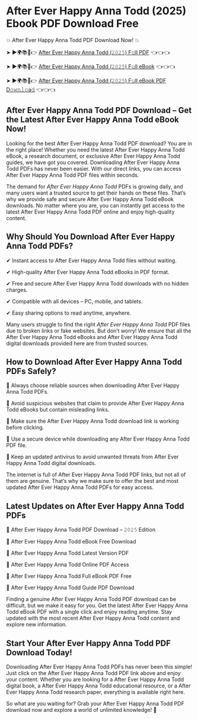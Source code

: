 # After Ever Happy Anna Todd (2025) Ebook PDF Download Free

💥 After Ever Happy Anna Todd PDF Download Now! 💥

➤ ►🌍📚📱👉 [After Ever Happy Anna Todd (𝟸𝟶𝟸𝟻) F𝚞ll PDF](https://getpdf.xyz/after-ever-happy-anna-todd) 👈👈👈


➤ ►🌍📚📱👉 [After Ever Happy Anna Todd (𝟸𝟶𝟸𝟻) F𝚞ll eBook](https://getpdf.xyz/after-ever-happy-anna-todd) 👈👈👈


➤ ►🌍📚📱👉 [After Ever Happy Anna Todd (𝟸𝟶𝟸𝟻) F𝚞ll eBook PDF D𝚘𝚠𝚗𝚕𝚘a𝚍](https://getpdf.xyz/after-ever-happy-anna-todd) 👈👈👈


## After Ever Happy Anna Todd PDF Download – Get the Latest After Ever Happy Anna Todd eBook Now!

Looking for the best After Ever Happy Anna Todd PDF download? You are in the right place! Whether you need the latest After Ever Happy Anna Todd eBook, a research document, or exclusive After Ever Happy Anna Todd guides, we have got you covered. Downloading After Ever Happy Anna Todd PDFs has never been easier. With our direct links, you can access After Ever Happy Anna Todd PDF files within seconds.

The demand for *After Ever Happy Anna Todd* PDFs is growing daily, and many users want a trusted source to get their hands on these files. That’s why we provide safe and secure After Ever Happy Anna Todd eBook downloads. No matter where you are, you can instantly get access to the latest After Ever Happy Anna Todd PDF online and enjoy high-quality content.

## Why Should You Download After Ever Happy Anna Todd PDFs?

✔ Instant access to After Ever Happy Anna Todd files without waiting.

✔ High-quality After Ever Happy Anna Todd eBooks in PDF format.

✔ Free and secure After Ever Happy Anna Todd downloads with no hidden charges.

✔ Compatible with all devices – PC, mobile, and tablets.

✔ Easy sharing options to read anytime, anywhere.

Many users struggle to find the right *After Ever Happy Anna Todd* PDF files due to broken links or fake websites. But don’t worry! We ensure that all the After Ever Happy Anna Todd eBooks and After Ever Happy Anna Todd digital downloads provided here are from trusted sources.

## How to Download After Ever Happy Anna Todd PDFs Safely?

📌 Always choose reliable sources when downloading After Ever Happy Anna Todd PDFs.

📌 Avoid suspicious websites that claim to provide After Ever Happy Anna Todd eBooks but contain misleading links.

📌 Make sure the After Ever Happy Anna Todd download link is working before clicking.

📌 Use a secure device while downloading any After Ever Happy Anna Todd PDF file.

📌 Keep an updated antivirus to avoid unwanted threats from After Ever Happy Anna Todd digital downloads.

The internet is full of After Ever Happy Anna Todd PDF links, but not all of them are genuine. That’s why we make sure to offer the best and most updated After Ever Happy Anna Todd PDFs for easy access.

## Latest Updates on After Ever Happy Anna Todd PDFs

🔹 After Ever Happy Anna Todd PDF Download – 𝟸𝟶𝟸𝟻 Edition

🔹 After Ever Happy Anna Todd eBook Free Download

🔹 After Ever Happy Anna Todd Latest Version PDF

🔹 After Ever Happy Anna Todd Online PDF Access

🔹 After Ever Happy Anna Todd Full eBook PDF Free

🔹 After Ever Happy Anna Todd Guide PDF Download

Finding a genuine After Ever Happy Anna Todd PDF download can be difficult, but we make it easy for you. Get the latest After Ever Happy Anna Todd eBook PDF with a single click and enjoy reading anytime. Stay updated with the most recent After Ever Happy Anna Todd content and explore new information.

## Start Your After Ever Happy Anna Todd PDF Download Today!

Downloading After Ever Happy Anna Todd PDFs has never been this simple! Just click on the After Ever Happy Anna Todd PDF link above and enjoy your content. Whether you are looking for a After Ever Happy Anna Todd digital book, a After Ever Happy Anna Todd educational resource, or a After Ever Happy Anna Todd research paper, everything is available right here.

So what are you waiting for? Grab your After Ever Happy Anna Todd PDF download now and explore a world of unlimited knowledge! 🚀